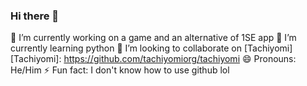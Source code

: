 ### Hi there 👋
🔭 I’m currently working on a game and an alternative of 1SE app
🌱 I’m currently learning python
👯 I’m looking to collaborate on [Tachiyomi] [Tachiyomi]: <https://github.com/tachiyomiorg/tachiyomi>
😄 Pronouns: He/Him
⚡ Fun fact: I don't know how to use github lol
<!--
**EdwinRodger/EdwinRodger** is a ✨ _special_ ✨ repository because its `README.md` (this file) appears on your GitHub profile.

Here are some ideas to get you started:

- 🔭 I’m currently working on ...
- 🌱 I’m currently learning ...
- 👯 I’m looking to collaborate on ...
- 🤔 I’m looking for help with ...
- 💬 Ask me about ...
- 📫 How to reach me: ...
- 😄 Pronouns: ...
- ⚡ Fun fact: ...
-->

